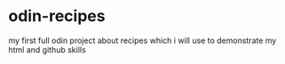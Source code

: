 # odin-recipes
my first full odin project about recipes which i will use to demonstrate my html and github skills